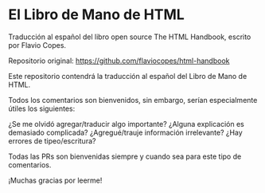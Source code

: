 # El Libro de Mano de HTML
Traducción al español del libro open source The HTML Handbook, escrito por Flavio Copes.

Repositorio original: https://github.com/flaviocopes/html-handbook

Este repositorio contendrá la traducción al español del Libro de Mano de HTML.

Todos los comentarios son bienvenidos, sin embargo, serían especialmente útiles los siguientes:

¿Se me olvidó agregar/traducir algo importante?
¿Alguna explicación es demasiado complicada?
¿Agregué/trauje información irrelevante?
¿Hay errores de tipeo/escritura?

Todas las PRs son bienvenidas siempre y cuando sea para este tipo de comentarios.

¡Muchas gracias por leerme!
